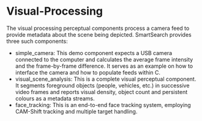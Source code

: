 Visual-Processing
=================

The visual processing perceptual components process a camera feed to provide metadata about the scene being depicted. SmartSearch provides three such components:

  * simple_camera: This demo component expects a USB camera connected to the computer and calculates the average frame intensity and the frame-by-frame difference. It serves as an example on how to interface the camera and how to populate feeds within C.
  * visual_scene_analysis: This is a complete visual perceptual component. It segments foreground objects (people, vehicles, etc.) in successive video frames and reports visual density, object count and persistent colours as a metadata streams.
  * face_tracking: This is an end-to-end face tracking system, employing CAM-Shift tracking and multiple target handling.
